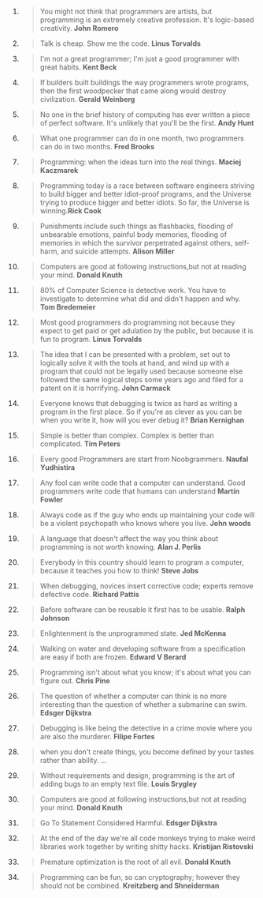 1. > You might not think that programmers are artists, but programming is an extremely creative profession. It's logic-based creativity. __John Romero__
2. > Talk is cheap. Show me the code. __Linus Torvalds__
3. > I'm not a great programmer; I'm just a good programmer with great habits. __Kent Beck__
4. > If builders built buildings the way programmers wrote programs, then the first woodpecker that came along would destroy civilization. __Gerald Weinberg__
5. > No one in the brief history of computing has ever written a piece of perfect software. It's unlikely that you'll be the first. __Andy Hunt__
6. > What one programmer can do in one month, two programmers can do in two months. __Fred Brooks__
7. > Programming: when the ideas turn into the real things. __Maciej Kaczmarek__
8. > Programming today is a race between software engineers striving to build bigger and better idiot-proof programs, and the Universe trying to produce bigger and better idiots. So far, the Universe is winning.__Rick Cook__
9. > Punishments include such things as flashbacks, flooding of unbearable emotions, painful body memories, flooding of memories in which the survivor perpetrated against others, self-harm, and suicide attempts. __Alison Miller__
10. > Computers are good at following instructions,but not at reading your mind. __Donald Knuth__
11. > 80% of Computer Science is detective work. You have to investigate to determine what did and didn't happen and why.  __Tom Bredemeier__
12. > Most good programmers do programming not because they expect to get paid or get adulation by the public, but because it is fun to program. __Linus Torvalds__
13. > The idea that I can be presented with a problem, set out to logically solve it with the tools at hand, and wind up with a program that could not be legally used because someone else followed the same logical steps some years ago and filed for a patent on it is horrifying. __John Carmack__
14. > Everyone knows that debugging is twice as hard as writing a program in the first place. So if you're as clever as you can be when you write it, how will you ever debug it? __Brian Kernighan__
15. > Simple is better than complex. Complex is better than complicated. __Tim Peters__
16. > Every good Programmers are start from Noobgrammers. __Naufal Yudhistira__
17. > Any fool can write code that a computer can understand. Good programmers write code that humans can understand __Martin Fowler__
18. > Always code as if the guy who ends up maintaining your code will be a violent psychopath who knows where you live. __John woods__
19. > A language that doesn't affect the way you think about programming is not worth knowing. __Alan J. Perlis__
20. > Everybody in this country should learn to program a computer, because it teaches you how to think! __Steve Jobs__
21. > When debugging, novices insert corrective code; experts remove defective code. __Richard Pattis__
22. > Before software can be reusable it first has to be usable. __Ralph Johnson__
23. > Enlightenment is the unprogrammed state. __Jed McKenna__ 
24. > Walking on water and developing software from a specification are easy if both are frozen. __Edward V Berard__
25. > Programming isn't about what you know; it's about what you can figure out. __Chris Pine__
26. > The question of whether a computer can think is no more interesting than the question of whether a submarine can swim. __Edsger Dijkstra__
27. > Debugging is like being the detective in a crime movie where you are also the murderer. __Filipe Fortes__
28. > when you don't create things, you become defined by your tastes rather than ability. ...
29. > Without requirements and design, programming is the art of adding bugs to an empty text file. __Louis Srygley__
30. > Computers are good at following instructions,but not at reading your mind. __Donald Knuth__
31. > Go To Statement Considered Harmful. __Edsger Dijkstra__
32. > At the end of the day we're all code monkeys trying to make weird libraries work together by writing shitty hacks. __Kristijan Ristovski__
33. > Premature optimization is the root of all evil. __Donald Knuth__
34. > Programming can be fun, so can cryptography; however they should not be combined. __Kreitzberg and Shneiderman__

